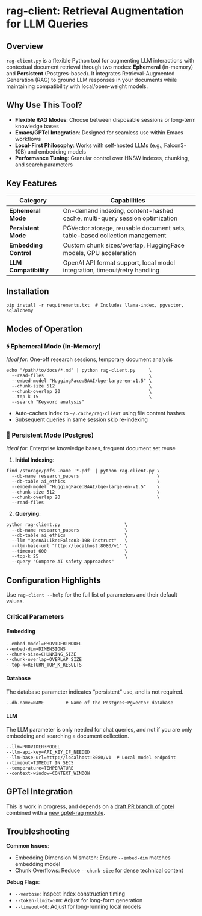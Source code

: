 # rag-client: Retrieval Augmentation for LLM Queries

## Overview

`rag-client.py` is a flexible Python tool for augmenting LLM interactions with contextual document retrieval through two modes: **Ephemeral** (in-memory) and **Persistent** (Postgres-based). It integrates Retrieval-Augmented Generation (RAG) to ground LLM responses in your documents while maintaining compatibility with local/open-weight models.

## Why Use This Tool?

- **Flexible RAG Modes**: Choose between disposable sessions or long-term knowledge bases
- **Emacs/GPTel Integration**: Designed for seamless use within Emacs workflows
- **Local-First Philosophy**: Works with self-hosted LLMs (e.g., Falcon3-10B) and embedding models
- **Performance Tuning**: Granular control over HNSW indexes, chunking, and search parameters

## Key Features

| Category              | Capabilities                                                                 |
|-----------------------|-----------------------------------------------------------------------------|
| **Ephemeral Mode**    | On-demand indexing, content-hashed cache, multi-query session optimization |
| **Persistent Mode**   | PGVector storage, reusable document sets, table-based collection management|
| **Embedding Control** | Custom chunk sizes/overlap, HuggingFace models, GPU acceleration           |
| **LLM Compatibility** | OpenAI API format support, local model integration, timeout/retry handling |

## Installation

```
pip install -r requirements.txt  # Includes llama-index, pgvector, sqlalchemy
```

## Modes of Operation

### 🌀 Ephemeral Mode (In-Memory)

*Ideal for*: One-off research sessions, temporary document analysis

```
echo "/path/to/docs/*.md" | python rag-client.py     \
  --read-files                                       \
  --embed-model "HuggingFace:BAAI/bge-large-en-v1.5" \
  --chunk-size 512                                   \
  --chunk-overlap 20                                 \
  --top-k 15                                         \
  --search "Keyword analysis"
```

- Auto-caches index to `~/.cache/rag-client` using file content hashes
- Subsequent queries in same session skip re-indexing

### 💾 Persistent Mode (Postgres)

*Ideal for*: Enterprise knowledge bases, frequent document set reuse

1. **Initial Indexing**:

```
find /storage/pdfs -name '*.pdf' | python rag-client.py \
  --db-name research_papers                             \
  --db-table ai_ethics                                  \
  --embed-model "HuggingFace:BAAI/bge-large-en-v1.5"    \
  --chunk-size 512                                      \
  --chunk-overlap 20                                    \
  --read-files
```

2. **Querying**:

```
python rag-client.py                        \
  --db-name research_papers                 \
  --db-table ai_ethics                      \
  --llm "OpenAILike:Falcon3-10B-Instruct"   \
  --llm-base-url "http://localhost:8080/v1" \
  --timeout 600                             \
  --top-k 25                                \
  --query "Compare AI safety approaches"
```

## Configuration Highlights

Use `rag-client --help` for the full list of parameters and their default
values.

### Critical Parameters

#### Embedding

```
--embed-model=PROVIDER:MODEL
--embed-dim=DIMENSIONS
--chunk-size=CHUNKING_SIZE
--chunk-overlap=OVERLAP_SIZE
--top-k=RETURN_TOP_K_RESULTS
```

#### Database

The database parameter indicates “persistent” use, and is not required.

```
--db-name=NAME        # Name of the Postgres+Pgvector database
```

#### LLM

The LLM parameter is only needed for chat queries, and not if you are only
embedding and searching a document collection.

```
--llm=PROVIDER:MODEL
--llm-api-key=API_KEY_IF_NEEDED
--llm-base-url=http://localhost:8080/v1  # Local model endpoint
--timeout=TIMEOUT_IN_SECS
--temperature=TEMPERATURE
--context-window=CONTEXT_WINDOW
```

## GPTel Integration

This is work in progress, and depends on a [draft PR branch of
gptel](https://github.com/jwiegley/gptel/tree/johnw/augment) combined with a
[new gptel-rag module](https://github.com/jwiegley/dot-emacs/blob/master/lisp/gptel-rag.el).

## Troubleshooting

**Common Issues**:

- Embedding Dimension Mismatch: Ensure `--embed-dim` matches embedding model
- Chunk Overflows: Reduce `--chunk-size` for dense technical content

**Debug Flags**:

- `--verbose`: Inspect index construction timing
- `--token-limit=500`: Adjust for long-form generation
- `--timeout=60`: Adjust for long-running local models
